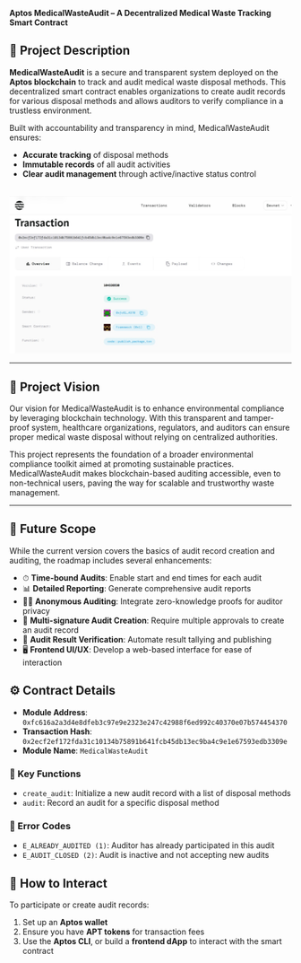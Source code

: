 **Aptos MedicalWasteAudit – A Decentralized Medical Waste Tracking Smart Contract**

## 📄 Project Description  
**MedicalWasteAudit** is a secure and transparent system deployed on the **Aptos blockchain** to track and audit medical waste disposal methods. This decentralized smart contract enables organizations to create audit records for various disposal methods and allows auditors to verify compliance in a trustless environment.

Built with accountability and transparency in mind, MedicalWasteAudit ensures:
- **Accurate tracking** of disposal methods  
- **Immutable records** of all audit activities  
- **Clear audit management** through active/inactive status control  

##
![Transaction image](aptosSs.jpg)


---

## 🎯 Project Vision  
Our vision for MedicalWasteAudit is to enhance environmental compliance by leveraging blockchain technology. With this transparent and tamper-proof system, healthcare organizations, regulators, and auditors can ensure proper medical waste disposal without relying on centralized authorities.

This project represents the foundation of a broader environmental compliance toolkit aimed at promoting sustainable practices. MedicalWasteAudit makes blockchain-based auditing accessible, even to non-technical users, paving the way for scalable and trustworthy waste management.

---

## 🔮 Future Scope  
While the current version covers the basics of audit record creation and auditing, the roadmap includes several enhancements:

- ⏱ **Time-bound Audits**: Enable start and end times for each audit  
- 📊 **Detailed Reporting**: Generate comprehensive audit reports  
- 🕵️‍♂️ **Anonymous Auditing**: Integrate zero-knowledge proofs for auditor privacy  
- 🔐 **Multi-signature Audit Creation**: Require multiple approvals to create an audit record  
- 📢 **Audit Result Verification**: Automate result tallying and publishing  
- 🖥 **Frontend UI/UX**: Develop a web-based interface for ease of interaction  

## ⚙️ Contract Details  
- **Module Address**: `0xfc616a2a3d4e8dfeb3c97e9e2323e247c42988f6ed992c40370e07b574454370`  
- **Transaction Hash**: `0x2ecf2ef172fda31c10134b75891b641fcb45db13ec9ba4c9e1e67593edb3309e`  
- **Module Name**: `MedicalWasteAudit`  

### 🔑 Key Functions  
- `create_audit`: Initialize a new audit record with a list of disposal methods  
- `audit`: Record an audit for a specific disposal method  

### 🚫 Error Codes  
- `E_ALREADY_AUDITED (1)`: Auditor has already participated in this audit  
- `E_AUDIT_CLOSED (2)`: Audit is inactive and not accepting new audits  

## 🧪 How to Interact  
To participate or create audit records:  
1. Set up an **Aptos wallet**  
2. Ensure you have **APT tokens** for transaction fees  
3. Use the **Aptos CLI**, or build a **frontend dApp** to interact with the smart contract
